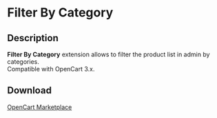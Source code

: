 # Filter By Category

## Description
**Filter By Category** extension allows to filter the product list in admin by categories.  
Compatible with OpenCart 3.x.

## Download
[OpenCart Marketplace](https://www.opencart.com/index.php?route=marketplace/extension&filter_member=ocmod.space)

